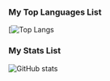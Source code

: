 
### My Top Languages List
[![Top Langs](https://github-readme-stats.vercel.app/api/top-langs/?username=TotallyNotMalicious&text_color=daf7dc&bg_color=151515)

### My Stats List
![GitHub stats](https://github-readme-stats.vercel.app/api?username=TotallyNotMalicious&show_icons=true&text_color=daf7dc&bg_color=151515)

